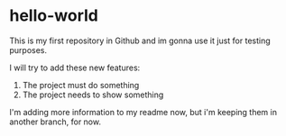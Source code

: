 # hello-world
This is my first repository in Github and im gonna use it just for testing purposes.

I will try to add these new features:
<ol>
  <li>The project must do something</li>
  <li>The project needs to show something</li>
</ol>


I'm adding more information to my readme now, but i'm keeping them in another branch, for now.
